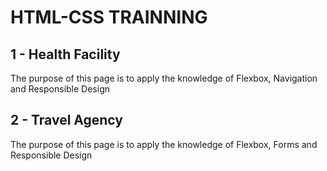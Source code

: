 # HTML-CSS TRAINNING
 
## 1 - Health Facility
The purpose of this page is to apply the knowledge of Flexbox, Navigation and Responsible Design

## 2 - Travel Agency
The purpose of this page is to apply the knowledge of Flexbox, Forms and Responsible Design
